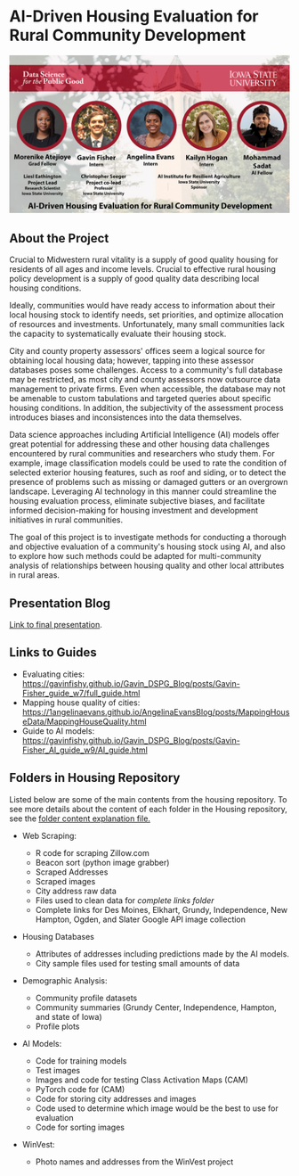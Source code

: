 # AI-Driven Housing Evaluation for Rural Community Development


<img src="Housing_Cover_Photo.jpg" alt="Housing cover photo" style="width:800px;" class="center"/>



## About the Project

Crucial to Midwestern rural vitality is a supply of good quality housing for residents of all ages and income levels. Crucial to effective rural housing policy development is a supply of good quality data describing local housing conditions.

Ideally, communities would have ready access to information about their local housing stock to identify needs, set priorities, and optimize allocation of resources and investments. Unfortunately, many small communities lack the capacity to systematically evaluate their housing stock.

City and county property assessors' offices seem a logical source for obtaining local housing data; however, tapping into these assessor databases poses some challenges. Access to a community's full database may be restricted, as most city and county assessors now outsource data management to private firms. Even when accessible, the database may not be amenable to custom tabulations and targeted queries about specific housing conditions. In addition, the subjectivity of the assessment process introduces biases and inconsistences into the data themselves.

Data science approaches including Artificial Intelligence (AI) models offer great potential for addressing these and other housing data challenges encountered by rural communities and researchers who study them. For example, image classification models could be used to rate the condition of selected exterior housing features, such as roof and siding, or to detect the presence of problems such as missing or damaged gutters or an overgrown landscape. Leveraging AI technology in this manner could streamline the housing evaluation process, eliminate subjective biases, and facilitate informed decision-making for housing investment and development initiatives in rural communities.

The goal of this project is to investigate methods for conducting a thorough and objective evaluation of a community's housing stock using AI, and also to explore how such methods could be adapted for multi-community analysis of relationships between housing quality and other local attributes in rural areas.


## Presentation Blog

[Link to final presentation](https://morenikeope.github.io/Atejioye_Blog/posts/Report_Draft/Report_Draft.html).

## Links to Guides


+ Evaluating cities: https://gavinfishy.github.io/Gavin_DSPG_Blog/posts/Gavin-Fisher_guide_w7/full_guide.html
+ Mapping house quality of cities: https://1angelinaevans.github.io/AngelinaEvansBlog/posts/MappingHouseData/MappingHouseQuality.html
+ Guide to AI models: https://gavinfishy.github.io/Gavin_DSPG_Blog/posts/Gavin-Fisher_AI_guide_w9/AI_guide.html



## Folders in Housing Repository

Listed below are some of the main contents from the housing repository. To see more details about the content of each folder in the Housing repository, see the [folder content explanation file.](folder_contents.txt)

+ Web Scraping:
   - R code for scraping Zillow.com
   - Beacon sort (python image grabber)
   - Scraped Addresses
   - Scraped images
   - City address raw data
	- Files used to clean data for _complete links folder_
   - Complete links for Des Moines, Elkhart, Grundy, Independence, New Hampton, Ogden, and Slater Google API image collection

+ Housing Databases
   - Attributes of addresses including predictions made by the AI models.
   - City sample files used for testing small amounts of data
  
+ Demographic Analysis:
	- Community profile datasets
	- Community summaries (Grundy Center, Independence, Hampton, and state of Iowa)
	- Profile plots


+ AI Models:
	- Code for training models
	- Test images
	- Images and code for testing Class Activation Maps (CAM)
	- PyTorch code for (CAM)
  	- Code for storing city addresses and images
   	- Code used to determine which image would be the best to use for evaluation
   	- Code for sorting images
  

+ WinVest:
  - Photo names and addresses from the WinVest project

 

